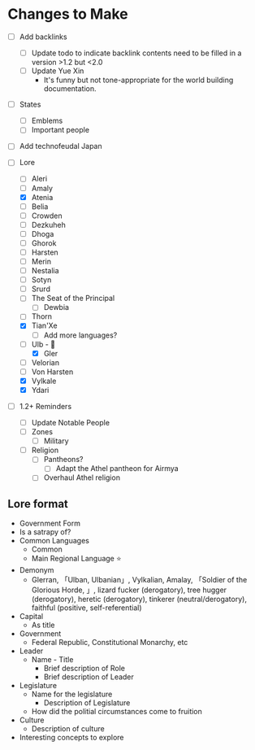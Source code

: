 # Changes to Make

- [ ] Add backlinks
	- [ ] Update todo to indicate backlink contents need to be filled in a version >1.2 but <2.0
	- [ ] Update Yue Xin
		- It's funny but not tone-appropriate for the world building documentation.

- [ ] States
	- [ ] Emblems
	- [ ] Important people

- [ ] Add technofeudal Japan

- [ ] Lore
	- [ ] Aleri
	- [ ] Amaly
	- [x] Atenia
	- [ ] Belia
	- [ ] Crowden
	- [ ] Dezkuheh
	- [ ] Dhoga
	- [ ] Ghorok
	- [ ] Harsten
	- [ ] Merin
	- [ ] Nestalia
	- [ ] Sotyn
	- [ ] Srurd
	- [ ] The Seat of the Principal
		- [ ] Dewbia
	- [ ] Thorn
	- [x] Tian'Xe
		- [ ] Add more languages?
	- [ ] Ulb - 🚧
		- [x] Gler
	- [ ] Velorian
	- [ ] Von Harsten
	- [x] Vylkale
	- [x] Ydari

- [ ] 1.2+ Reminders
	- [ ] Update Notable People
	- [ ] Zones
		- [ ] Military
	- [ ] Religion
		- [ ] Pantheons?
			- [ ] Adapt the Athel pantheon for Airmya
		- [ ] Overhaul Athel religion

## Lore format
- Government Form
- Is a satrapy of?
- Common Languages
	- Common
	- Main Regional Language ⭐
- Demonym
	- Glerran, 「Ulban, Ulbanian」, Vylkalian, Amalay, 「Soldier of the Glorious Horde, 」, lizard fucker (derogatory), tree hugger (derogatory), heretic (derogatory), tinkerer (neutral/derogatory), faithful (positive, self-referential)
- Capital
	- As title
- Government
	- Federal Republic, Constitutional Monarchy, etc
- Leader
	- Name - Title
		- Brief description of Role
		- Brief description of Leader
- Legislature
	- Name for the legislature
		- Description of Legislature
	- How did the politial circumstances come to fruition
- Culture
	- Description of culture
- Interesting concepts to explore